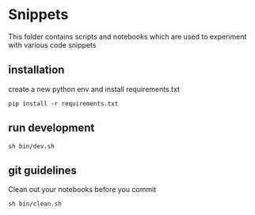 # Snippets
This folder contains scripts and notebooks which are used to experiment with various code snippets

## installation

create a new python env and install requirements.txt
```
pip install -r requirements.txt
```

## run development
```
sh bin/dev.sh
```

## git guidelines
Clean out your notebooks before you commit
```
sh bin/clean.sh
```